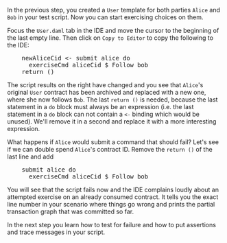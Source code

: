 In the previous step, you created a `User` template for both parties `Alice` and `Bob` in your test
script. Now you can start exercising choices on them.

Focus the `User.daml` tab in the IDE and move the cursor to the beginning of the last empty line.
Then click on `Copy to Editor` to copy the following to the IDE:

<pre class="file" data-filename="daml/User.daml" data-target="append">
    newAliceCid <- submit alice do
      exerciseCmd aliceCid $ Follow bob
    return ()
</pre>

The script results on the right have changed and you see that `Alice`'s original `User` contract
has been archived and replaced with a new one, where she now follows `Bob`. The last `return ()` is
needed, because the last statement in a `do` block must always be an expression (i.e. the last
statement in a `do` block can not contain a `<-` binding which would be unused). We'll remove it in
a second and replace it with a more interesting expression.

What happens if `Alice` would submit a command that should fail? Let's see if we can double spend
`Alice`'s contract ID. Remove the `return ()` of the last line and add

<pre class="file" data-filename="daml/User.daml" data-target="append">
    submit alice do
      exerciseCmd aliceCid $ Follow bob
</pre>

You will see that the script fails now and the IDE complains loudly about an attempted exercise on
an already consumed contract. It tells you the exact line number in your scenario where things go
wrong and prints the partial transaction graph that was committed so far.

In the next step you learn how to test for failure and how to put assertions and trace messages in
your script.
